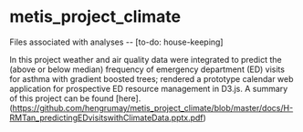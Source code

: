 # metis_project_climate
Files associated with analyses -- [to-do: house-keeping] 

In this project weather and air quality data were integrated to predict the (above or below median) frequency of emergency department (ED) visits for asthma with gradient boosted trees; rendered a prototype calendar web application for prospective ED resource management in D3.js. 
A summary of this project can be found [here]. (https://github.com/hengrumay/metis_project_climate/blob/master/docs/H-RMTan_predictingEDvisitswithClimateData.pptx.pdf)
